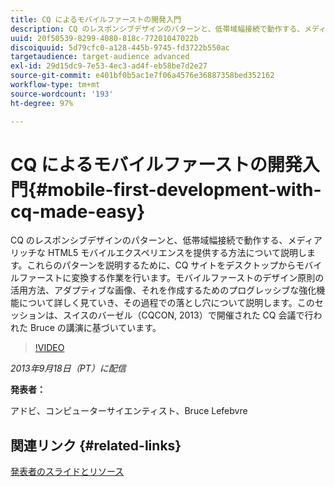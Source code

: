 ```yaml
---
title: CQ によるモバイルファーストの開発入門
description: CQ のレスポンシブデザインのパターンと、低帯域幅接続で動作する、メディアリッチな HTML5 モバイルエクスペリエンスを提供する方法について説明します。これらのパターンを説明するために、CQ サイトをデスクトップからモバイルファーストに変換する作業を行います。モバイルファーストのデザイン原則の活用方法、アダプティブな画像、それを作成するためのプログレッシブな強化機能について詳しく見ていき、その過程での落とし穴について説明します。このセッションは、スイスのバーゼル（CQCON, 2013）で開催された CQ 会議で行われた Bruce の講演に基づいています。
uuid: 20f50539-8299-4080-818c-77201047022b
discoiquuid: 5d79cfc0-a128-445b-9745-fd3722b550ac
targetaudience: target-audience advanced
exl-id: 29d15dc9-7e53-4ec3-ad4f-eb58be7d2e27
source-git-commit: e401bf0b5ac1e7f06a4576e36887358bed352162
workflow-type: tm+mt
source-wordcount: '193'
ht-degree: 97%

---
```


# CQ によるモバイルファーストの開発入門{#mobile-first-development-with-cq-made-easy}

CQ のレスポンシブデザインのパターンと、低帯域幅接続で動作する、メディアリッチな HTML5 モバイルエクスペリエンスを提供する方法について説明します。これらのパターンを説明するために、CQ サイトをデスクトップからモバイルファーストに変換する作業を行います。モバイルファーストのデザイン原則の活用方法、アダプティブな画像、それを作成するためのプログレッシブな強化機能について詳しく見ていき、その過程での落とし穴について説明します。このセッションは、スイスのバーゼル（CQCON, 2013）で開催された CQ 会議で行われた Bruce の講演に基づいています。

>[!VIDEO](https://video.tv.adobe.com/v/19572/?quality=9)

*2013年9月18日（PT）に配信*

**発表者：**

アドビ、コンピューターサイエンティスト、Bruce Lefebvre

## 関連リンク {#related-links}

[発表者のスライドとリソース](https://brucelefebvre.com/blog/2013/09/18/cq-gems-mobile-first-development/)
